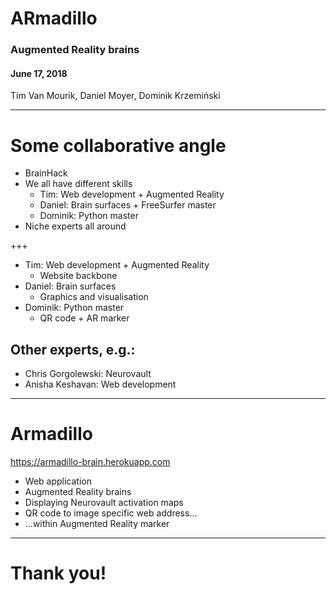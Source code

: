 # ARmadillo
### Augmented Reality brains
#### June 17, 2018
Tim Van Mourik, Daniel Moyer, Dominik Krzemiński

---

# Some collaborative angle

* BrainHack 
* We all have different skills
  * Tim: Web development + Augmented Reality
  * Daniel: Brain surfaces + FreeSurfer master
  * Dominik: Python master
* Niche experts all around 
    
+++

* Tim: Web development + Augmented Reality
  * Website backbone
* Daniel: Brain surfaces
  * Graphics and visualisation
* Dominik: Python master
  * QR code + AR marker
  
## Other experts, e.g.:
* Chris Gorgolewski: Neurovault
* Anisha Keshavan: Web development
    
---

# Armadillo
https://armadillo-brain.herokuapp.com
* Web application 
* Augmented Reality brains
* Displaying Neurovault activation maps
* QR code to image specific web address...
* ...within Augmented Reality marker

---

# Thank you!
